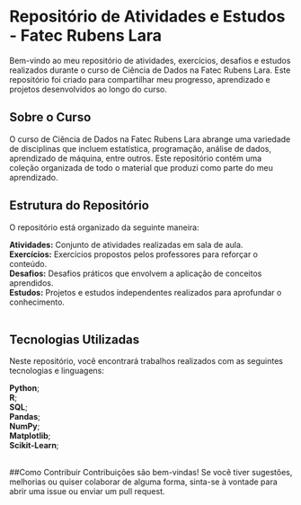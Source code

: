 # Repositório de Atividades e Estudos - Fatec Rubens Lara
Bem-vindo ao meu repositório de atividades, exercícios, desafios e estudos realizados durante o curso de Ciência de Dados na Fatec Rubens Lara. Este repositório foi criado para compartilhar meu progresso, aprendizado e projetos desenvolvidos ao longo do curso.

## Sobre o Curso
O curso de Ciência de Dados na Fatec Rubens Lara abrange uma variedade de disciplinas que incluem estatística, programação, análise de dados, aprendizado de máquina, entre outros. Este repositório contém uma coleção organizada de todo o material que produzi como parte do meu aprendizado.

## Estrutura do Repositório
O repositório está organizado da seguinte maneira:<br>

**Atividades:** Conjunto de atividades realizadas em sala de aula.<br>
**Exercícios:** Exercícios propostos pelos professores para reforçar o conteúdo.<br>
**Desafios:** Desafios práticos que envolvem a aplicação de conceitos aprendidos.<br>
**Estudos:** Projetos e estudos independentes realizados para aprofundar o conhecimento.<br><br>

## Tecnologias Utilizadas
Neste repositório, você encontrará trabalhos realizados com as seguintes tecnologias e linguagens:<br>

**Python**;<br>
**R**;<br>
**SQL**;<br>
**Pandas**;<br>
**NumPy**;<br>
**Matplotlib**;<br>
**Scikit-Learn**;<br><br>

##Como Contribuir
Contribuições são bem-vindas! Se você tiver sugestões, melhorias ou quiser colaborar de alguma forma, sinta-se à vontade para abrir uma issue ou enviar um pull request.
